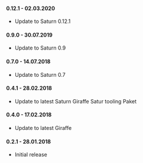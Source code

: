 #### 0.12.1 - 02.03.2020
* Update to Saturn 0.12.1

#### 0.9.0 - 30.07.2019
* Update to Saturn 0.9

#### 0.7.0 - 14.07.2018
* Update to Saturn 0.7

#### 0.4.1 - 28.02.2018
* Update to latest Saturn Giraffe Satur tooling Paket

#### 0.4.0 - 17.02.2018
* Update to latest Giraffe

#### 0.2.1 - 28.01.2018

* Initial release